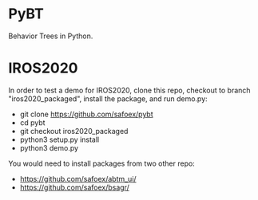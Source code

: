 # PyBT
Behavior Trees in Python.

# IROS2020
In order to test a demo for IROS2020, clone this repo, checkout to branch "iros2020_packaged", install the package, and run demo.py:
  - git clone https://github.com/safoex/pybt
  - cd pybt
  - git checkout iros2020_packaged
  - python3 setup.py install 
  - python3 demo.py 
  
You would need to install packages from two other repo:
  - https://github.com/safoex/abtm_ui/
  - https://github.com/safoex/bsagr/
  

